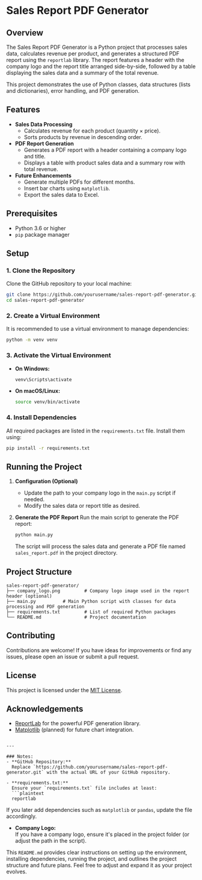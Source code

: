 # Sales Report PDF Generator

## Overview
The Sales Report PDF Generator is a Python project that processes sales data, calculates revenue per product, and generates a structured PDF report using the `reportlab` library. The report features a header with the company logo and the report title arranged side-by-side, followed by a table displaying the sales data and a summary of the total revenue.

This project demonstrates the use of Python classes, data structures (lists and dictionaries), error handling, and PDF generation.

## Features
- **Sales Data Processing**
  - Calculates revenue for each product (quantity × price).
  - Sorts products by revenue in descending order.
- **PDF Report Generation**
  - Generates a PDF report with a header containing a company logo and title.
  - Displays a table with product sales data and a summary row with total revenue.
- **Future Enhancements**
  - Generate multiple PDFs for different months.
  - Insert bar charts using `matplotlib`.
  - Export the sales data to Excel.

## Prerequisites
- Python 3.6 or higher
- `pip` package manager

## Setup

### 1. Clone the Repository
Clone the GitHub repository to your local machine:
```bash
git clone https://github.com/yourusername/sales-report-pdf-generator.git
cd sales-report-pdf-generator
```

### 2. Create a Virtual Environment
It is recommended to use a virtual environment to manage dependencies:
```bash
python -m venv venv
```

### 3. Activate the Virtual Environment
- **On Windows:**
  ```bash
  venv\Scripts\activate
  ```
- **On macOS/Linux:**
  ```bash
  source venv/bin/activate
  ```

### 4. Install Dependencies
All required packages are listed in the `requirements.txt` file. Install them using:
```bash
pip install -r requirements.txt
```

## Running the Project
1. **Configuration (Optional)**
   - Update the path to your company logo in the `main.py` script if needed.
   - Modify the sales data or report title as desired.

2. **Generate the PDF Report**
   Run the main script to generate the PDF report:
   ```bash
   python main.py
   ```
   The script will process the sales data and generate a PDF file named `sales_report.pdf` in the project directory.

## Project Structure
```
sales-report-pdf-generator/
├── company_logo.png         # Company logo image used in the report header (optional)
├── main.py          # Main Python script with classes for data processing and PDF generation
├── requirements.txt         # List of required Python packages
└── README.md                # Project documentation
```

## Contributing
Contributions are welcome! If you have ideas for improvements or find any issues, please open an issue or submit a pull request.

## License
This project is licensed under the [MIT License](LICENSE).

## Acknowledgements
- [ReportLab](https://www.reportlab.com/) for the powerful PDF generation library.
- [Matplotlib](https://matplotlib.org/) (planned) for future chart integration.
```

---

### Notes:
- **GitHub Repository:**  
  Replace `https://github.com/yourusername/sales-report-pdf-generator.git` with the actual URL of your GitHub repository.

- **requirements.txt:**  
  Ensure your `requirements.txt` file includes at least:
  ```plaintext
  reportlab
  ```
  If you later add dependencies such as `matplotlib` or `pandas`, update the file accordingly.

- **Company Logo:**  
  If you have a company logo, ensure it's placed in the project folder (or adjust the path in the script).

This `README.md` provides clear instructions on setting up the environment, installing dependencies, running the project, and outlines the project structure and future plans. Feel free to adjust and expand it as your project evolves.